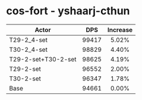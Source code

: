 # cos-fort - yshaarj-cthun
| Actor | DPS | Increase |
|---|:---:|:---:|
|T29-2_4-set|99417|5.02%|
|T30-2_4-set|98829|4.40%|
|T29-2-set+T30-2-set|98625|4.19%|
|T29-2-set|96552|2.00%|
|T30-2-set|96347|1.78%|
|Base|94661|0.00%|
